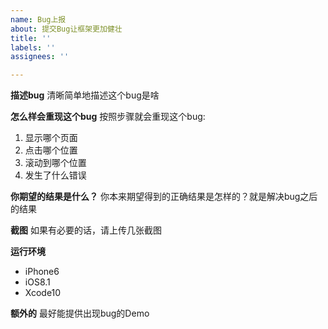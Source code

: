 ```yaml
---
name: Bug上报
about: 提交Bug让框架更加健壮
title: ''
labels: ''
assignees: ''

---
```


**描述bug**
清晰简单地描述这个bug是啥

**怎么样会重现这个bug**
按照步骤就会重现这个bug:
1. 显示哪个页面
2. 点击哪个位置
3. 滚动到哪个位置
4. 发生了什么错误

**你期望的结果是什么？**
你本来期望得到的正确结果是怎样的？就是解决bug之后的结果

**截图**
如果有必要的话，请上传几张截图

**运行环境**
 - iPhone6
 - iOS8.1
 - Xcode10

**额外的**
最好能提供出现bug的Demo
